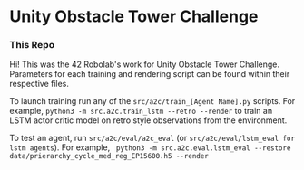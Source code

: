 # Unity Obstacle Tower Challenge
### This Repo
Hi! This was the 42 Robolab's work for Unity Obstacle Tower Challenge.
Parameters for each training and rendering script can be found within their
respective files.

To launch training run any of the `src/a2c/train_[Agent Name].py` scripts.
For example, `python3 -m src.a2c.train_lstm --retro --render` to train an LSTM actor critic model on retro style observations from the environment.

To test an agent, run `src/a2c/eval/a2c_eval` (or  `src/a2c/eval/lstm_eval for lstm agents`).
For example, ` python3 -m src.a2c.eval.lstm_eval --restore data/prierarchy_cycle_med_reg_EP15600.h5 --render`
